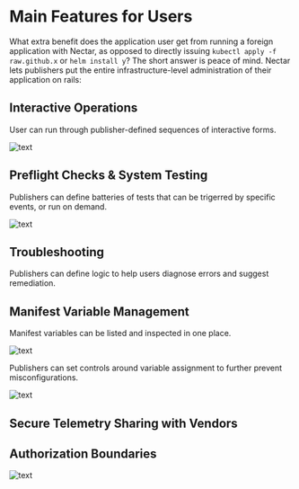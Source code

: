 # Main Features for Users

What extra benefit does the application user get from 
running a foreign application with Nectar, as opposed to directly 
issuing `kubectl apply -f raw.github.x` or `helm install y`?
The short answer is peace of mind. Nectar lets publishers put the 
entire infrastructure-level administration of their application on rails:

## Interactive Operations

User can run through publisher-defined sequences of interactive forms.

![text](https://storage.googleapis.com/nectar-mosaic-public/images/Screenshot%20from%202020-10-29%2022-51-20.png)

## Preflight Checks & System Testing

Publishers can define batteries of tests that can be trigerred 
by specific events, or run on demand.

![text](https://storage.googleapis.com/nectar-mosaic-public/images/Screenshot%20from%202020-10-29%2022-59-27.png)

## Troubleshooting

Publishers can define logic to help users diagnose errors and 
suggest remediation.

## Manifest Variable Management

Manifest variables can be listed and inspected in one place. 

![text](https://storage.googleapis.com/nectar-mosaic-public/images/Screenshot%20from%202020-10-29%2023-03-04.png)

Publishers can set controls around variable assignment to further 
prevent misconfigurations.

![text](https://storage.googleapis.com/nectar-mosaic-public/images/Screenshot%20from%202020-10-29%2023-12-12.png)

## Secure Telemetry Sharing with Vendors

## Authorization Boundaries

![text](https://storage.googleapis.com/nectar-mosaic-public/images/Screenshot%20from%202020-10-29%2022-57-06.png)